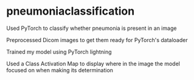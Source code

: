 # pneumoniaclassification
Used PyTorch to classify whether pneumonia is present in an image

Preprocessed Dicom images to get them ready for PyTorch's dataloader

Trained my model using PyTorch lightning

Used a Class Activation Map to display where in the image the model focused on when making its determination

